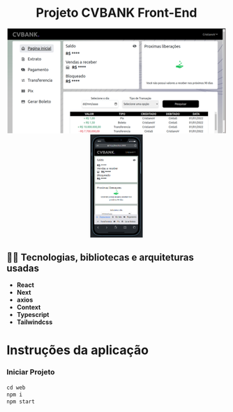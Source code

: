 <h1 align="center">
Projeto CVBANK Front-End
</h1>

<div align="center">
  <img src="./Desktop.png" width="500px" />
  <img src="./Mobile.png" width="120px" />
 </div>

## :man_technologist: Tecnologias, bibliotecas e arquiteturas usadas
  * __React__
  * __Next__
  * __axios__
  * __Context__
  * __Typescript__
  * __Tailwindcss__

# Instruções da aplicação

### Iniciar Projeto
```
cd web
npm i
npm start
```
